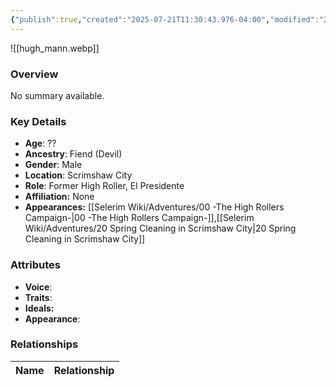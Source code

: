 ```yaml
---
{"publish":true,"created":"2025-07-21T11:30:43.976-04:00","modified":"2025-07-27T18:18:33.646-04:00","published":"2025-07-27T18:18:33.646-04:00","cssclasses":"","Age":"??","Ancestry":"Fiend (Devil)","Gender":"Male","Location":["Scrimshaw City"],"Role":["Former High Roller, El Presidente"],"Affiliation":["None"],"Appearances":["[[00 -The High Rollers Campaign-]]","[[20 Spring Cleaning in Scrimshaw City]]"]}
---
```



![[hugh_mann.webp]]

### Overview
No summary available.

### Key Details
- **Age**: ??
- **Ancestry**: Fiend (Devil)
- **Gender**: Male
- **Location**: Scrimshaw City
- **Role**: Former High Roller, El Presidente
- **Affiliation:** None
- **Appearances:** [[Selerim Wiki/Adventures/00 -The High Rollers Campaign-\|00 -The High Rollers Campaign-]],[[Selerim Wiki/Adventures/20 Spring Cleaning in Scrimshaw City\|20 Spring Cleaning in Scrimshaw City]]

### Attributes
- **Voice**: 
- **Traits**: 
- **Ideals:** 
- **Appearance**:

### Relationships

| Name  | Relationship |
| ----- | ------------ |
